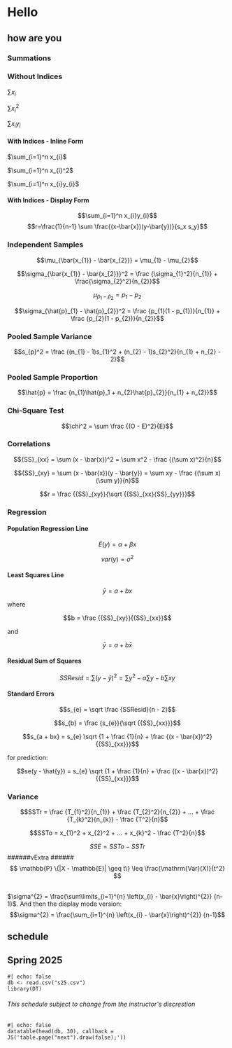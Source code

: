 # Hello
## how are you
###  Summations

### Without Indices

$\sum x_{i}$

$\sum x_{i}^2$

$\sum x_{i}y_{i}$

#### With Indices - Inline Form

$\sum_{i=1}^n x_{i}$

$\sum_{i=1}^n x_{i}^2$

$\sum_{i=1}^n x_{i}y_{i}$

#### With Indices - Display Form

$$\sum_{i=1}^n x_{i}y_{i}$$
$$r=\frac{1}{n-1} \sum \frac{(x-\bar{x})(y-\bar{y})}{s_x s_y}$$

### Independent Samples

$$\mu_{\bar{x_{1}} - \bar{x_{2}}} = \mu_{1} - \mu_{2}$$

$$\sigma_{\bar{x_{1}} - \bar{x_{2}}}^2 = \frac {\sigma_{1}^2}{n_{1}} + \frac{\sigma_{2}^2}{n_{2}}$$

$$\mu_{\hat{p}_{1} - \hat{p}_{2}} = p_{1} - p_{2}$$

$$\sigma_{\hat{p}_{1} - \hat{p}_{2}}^2 = \frac {p_{1}(1 - p_{1})}{n_{1}} + \frac {p_{2}(1 - p_{2})}{n_{2}}$$


### Pooled Sample Variance

$$s_{p}^2 = \frac {(n_{1} - 1)s_{1}^2 + (n_{2} - 1)s_{2}^2}{n_{1} + n_{2} - 2}$$

### Pooled Sample Proportion

$$\hat{p} = \frac {n_{1}\hat{p}_1 + n_{2}\hat{p}_{2}}{n_{1} + n_{2}}$$

### Chi-Square Test

$$\chi^2 = \sum \frac {(O - E)^2}{E}$$


### Correlations

$${SS}_{xx} = \sum (x - \bar{x})^2 = \sum x^2 - \frac {(\sum x)^2}{n}$$

$${SS}_{xy} = \sum (x - \bar{x})(y - \bar{y}) = \sum xy - \frac {(\sum x)(\sum y)}{n}$$

$$r = \frac {{SS}_{xy}}{\sqrt {{SS}_{xx}{SS}_{yy}}}$$


### Regression

#### Population Regression Line

$$E(y) = \alpha + \beta{x}$$

$$var(y) = \sigma^2$$

#### Least Squares Line

$$\hat{y} = a + bx$$

where 

$$b = \frac {{SS}_{xy}}{{SS}_{xx}}$$

and 

$$\bar{y} = a + b\bar{x}$$


#### Residual Sum of Squares

$$SSResid = \sum (y - \hat{y})^2 = \sum y^2 - a\sum y - b \sum xy$$

#### Standard Errors

$$s_{e} = \sqrt \frac {SSResid}{n - 2}$$

$$s_{b} = \frac {s_{e}}{\sqrt {{SS}_{xx}}}$$

$$s_{a + bx} = s_{e} \sqrt {1 + \frac {1}{n} + \frac {(x - \bar{x})^2}{{SS}_{xx}}}$$

for prediction:

$$se(y - \hat{y}) = s_{e} \sqrt {1 + \frac {1}{n} + \frac {(x - \bar{x})^2}{{SS}_{xx}}}$$


### Variance

$$SSTr = \frac {T_{1}^2}{n_{1}} + \frac {T_{2}^2}{n_{2}} + ... + \frac {T_{k}^2}{n_{k}} - \frac {T^2}{n}$$

$$SSTo = x_{1}^2 + x_{2}^2 + ... + x_{k}^2 - \frac {T^2}{n}$$

$$SSE = SSTo - SSTr$$
######vExtra ######
$$ \mathbb{P} \{|X - \mathbb{E}| \geq t\} \leq \frac{\mathrm{Var}(X)}{t^2} $$
##
$\sigma^{2} = \frac{\sum\limits_{i=1}^{n} \left(x_{i} - \bar{x}\right)^{2}} {n-1}$. And then the display mode version: 
$$\sigma^{2} = \frac{\sum_{i=1}^{n} 
  \left(x_{i} - \bar{x}\right)^{2}}
  {n-1}$$
  
  ## schedule
  ## Spring 2025

```{r}
#| echo: false
db <- read.csv("s25.csv")
library(DT)

```

###### This schedule subject to change from the instructor's discrestion

```{r}
#| echo: false
datatable(head(db, 30), callback = JS('table.page("next").draw(false);'))
```

  
